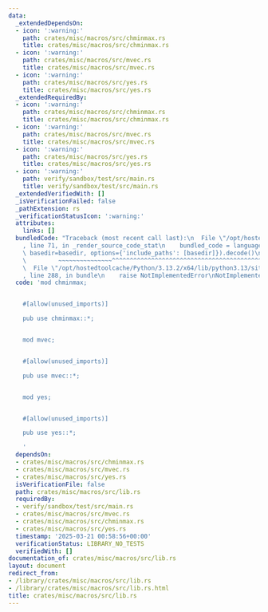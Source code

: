 ```yaml
---
data:
  _extendedDependsOn:
  - icon: ':warning:'
    path: crates/misc/macros/src/chminmax.rs
    title: crates/misc/macros/src/chminmax.rs
  - icon: ':warning:'
    path: crates/misc/macros/src/mvec.rs
    title: crates/misc/macros/src/mvec.rs
  - icon: ':warning:'
    path: crates/misc/macros/src/yes.rs
    title: crates/misc/macros/src/yes.rs
  _extendedRequiredBy:
  - icon: ':warning:'
    path: crates/misc/macros/src/chminmax.rs
    title: crates/misc/macros/src/chminmax.rs
  - icon: ':warning:'
    path: crates/misc/macros/src/mvec.rs
    title: crates/misc/macros/src/mvec.rs
  - icon: ':warning:'
    path: crates/misc/macros/src/yes.rs
    title: crates/misc/macros/src/yes.rs
  - icon: ':warning:'
    path: verify/sandbox/test/src/main.rs
    title: verify/sandbox/test/src/main.rs
  _extendedVerifiedWith: []
  _isVerificationFailed: false
  _pathExtension: rs
  _verificationStatusIcon: ':warning:'
  attributes:
    links: []
  bundledCode: "Traceback (most recent call last):\n  File \"/opt/hostedtoolcache/Python/3.13.2/x64/lib/python3.13/site-packages/onlinejudge_verify/documentation/build.py\"\
    , line 71, in _render_source_code_stat\n    bundled_code = language.bundle(stat.path,\
    \ basedir=basedir, options={'include_paths': [basedir]}).decode()\n          \
    \         ~~~~~~~~~~~~~~~^^^^^^^^^^^^^^^^^^^^^^^^^^^^^^^^^^^^^^^^^^^^^^^^^^^^^^^^^^^^^^^^^^\n\
    \  File \"/opt/hostedtoolcache/Python/3.13.2/x64/lib/python3.13/site-packages/onlinejudge_verify/languages/rust.py\"\
    , line 288, in bundle\n    raise NotImplementedError\nNotImplementedError\n"
  code: 'mod chminmax;


    #[allow(unused_imports)]

    pub use chminmax::*;


    mod mvec;


    #[allow(unused_imports)]

    pub use mvec::*;


    mod yes;


    #[allow(unused_imports)]

    pub use yes::*;

    '
  dependsOn:
  - crates/misc/macros/src/chminmax.rs
  - crates/misc/macros/src/mvec.rs
  - crates/misc/macros/src/yes.rs
  isVerificationFile: false
  path: crates/misc/macros/src/lib.rs
  requiredBy:
  - verify/sandbox/test/src/main.rs
  - crates/misc/macros/src/mvec.rs
  - crates/misc/macros/src/chminmax.rs
  - crates/misc/macros/src/yes.rs
  timestamp: '2025-03-21 00:58:56+00:00'
  verificationStatus: LIBRARY_NO_TESTS
  verifiedWith: []
documentation_of: crates/misc/macros/src/lib.rs
layout: document
redirect_from:
- /library/crates/misc/macros/src/lib.rs
- /library/crates/misc/macros/src/lib.rs.html
title: crates/misc/macros/src/lib.rs
---
```

